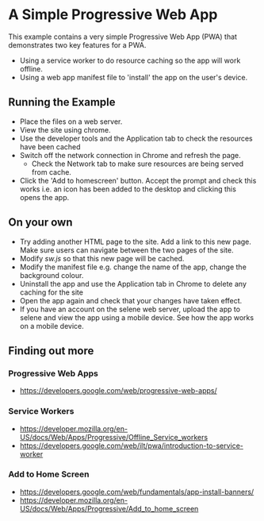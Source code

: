 # A Simple Progressive Web App

This example contains a very simple Progressive Web App (PWA) that demonstrates two key features for a PWA. 
* Using a service worker to do resource caching so the app will work offline. 
* Using a web app manifest file to 'install' the app on the user's device. 

## Running the Example
* Place the files on a web server.
* View the site using chrome. 
* Use the developer tools and the Application tab to check the resources have been cached
* Switch off the network connection in Chrome and refresh the page. 
    * Check the Network tab to make sure resources are being served from cache.
* Click the 'Add to homescreen' button. Accept the prompt and check this works i.e. an icon has been added to the desktop and clicking this opens the app. 

## On your own
* Try adding another HTML page to the site. Add a link to this new page. Make sure users can navigate between the two pages of the site. 
* Modify *sw.js* so that this new page will be cached.
* Modify the manifest file e.g. change the name of the app, change the background colour. 
* Uninstall the app and use the Application tab in Chrome to delete any caching for the site
* Open the app again and check that your changes have taken effect. 
* If you have an account on the selene web server, upload the app to selene and view the app using a mobile device. See how the app works on a mobile device.

## Finding out more

### Progressive Web Apps
* https://developers.google.com/web/progressive-web-apps/

### Service Workers
* https://developer.mozilla.org/en-US/docs/Web/Apps/Progressive/Offline_Service_workers
* https://developers.google.com/web/ilt/pwa/introduction-to-service-worker

### Add to Home Screen
* https://developers.google.com/web/fundamentals/app-install-banners/
* https://developer.mozilla.org/en-US/docs/Web/Apps/Progressive/Add_to_home_screen
